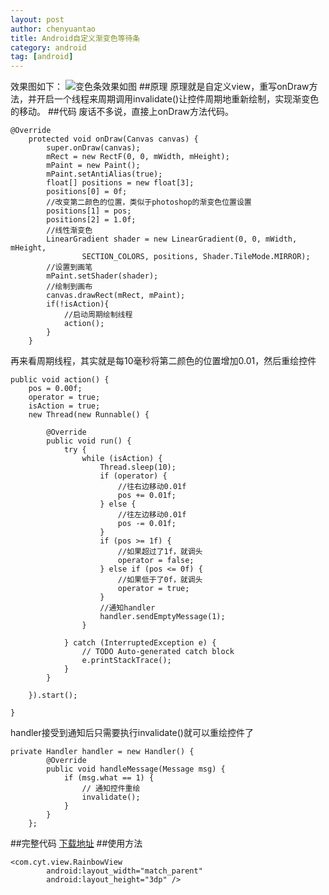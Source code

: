 ```yaml
---
layout: post
author: chenyuantao
title: Android自定义渐变色等待条
category: android
tag: [android]
---
```


效果图如下：
![变色条效果如图](http://img.blog.csdn.net/20160329094829636)
##原理
原理就是自定义view，重写onDraw方法，并开启一个线程来周期调用invalidate()让控件周期地重新绘制，实现渐变色的移动。
##代码
废话不多说，直接上onDraw方法代码。

	@Override
		protected void onDraw(Canvas canvas) {
			super.onDraw(canvas);		
			mRect = new RectF(0, 0, mWidth, mHeight);
			mPaint = new Paint();
			mPaint.setAntiAlias(true);
			float[] positions = new float[3];
			positions[0] = 0f;
			//改变第二颜色的位置，类似于photoshop的渐变色位置设置
			positions[1] = pos;
			positions[2] = 1.0f;
			//线性渐变色
			LinearGradient shader = new LinearGradient(0, 0, mWidth, mHeight,
					SECTION_COLORS, positions, Shader.TileMode.MIRROR);
			//设置到画笔
			mPaint.setShader(shader);
			//绘制到画布
			canvas.drawRect(mRect, mPaint);
			if(!isAction){
				//启动周期绘制线程
				action();
			}
		}

再来看周期线程，其实就是每10毫秒将第二颜色的位置增加0.01，然后重绘控件

	public void action() {
		pos = 0.00f;
		operator = true;
		isAction = true;
		new Thread(new Runnable() {

			@Override
			public void run() {
				try {
					while (isAction) {
						Thread.sleep(10);
						if (operator) { 
							//往右边移动0.01f
							pos += 0.01f; 
						} else { 
							//往左边移动0.01f
							pos -= 0.01f; 
						}
						if (pos >= 1f) {
							//如果超过了1f，就调头
							operator = false;
						} else if (pos <= 0f) {
							//如果低于了0f，就调头
							operator = true;
						}
						//通知handler
						handler.sendEmptyMessage(1);
					}

				} catch (InterruptedException e) {
					// TODO Auto-generated catch block
					e.printStackTrace();
				}
			}

		}).start();

	}

handler接受到通知后只需要执行invalidate()就可以重绘控件了

	private Handler handler = new Handler() {
			@Override
			public void handleMessage(Message msg) {
				if (msg.what == 1) {
					// 通知控件重绘
					invalidate();
				}
			}
		};

##完整代码
[下载地址](http://download.csdn.net/detail/cyt528300/9475174)
##使用方法

	<com.cyt.view.RainbowView
	        android:layout_width="match_parent"
	        android:layout_height="3dp" />

